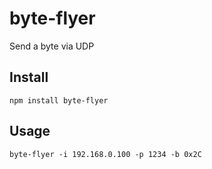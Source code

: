# byte-flyer

Send a byte via UDP

## Install

```
npm install byte-flyer
```

## Usage

```
byte-flyer -i 192.168.0.100 -p 1234 -b 0x2C
```
